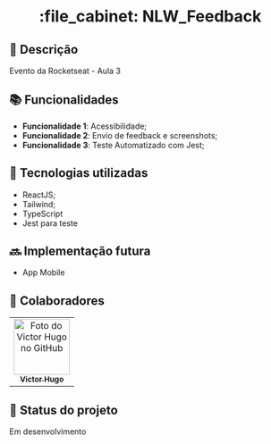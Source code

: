 <h1 align="center">:file_cabinet: NLW_Feedback</h1>

## :memo: Descrição
Evento da Rocketseat - Aula 3

## :books: Funcionalidades
* <b>Funcionalidade 1</b>: Acessibilidade;
* <b>Funcionalidade 2</b>: Envio de feedback e screenshots;
* <b>Funcionalidade 3</b>: Teste Automatizado com Jest;

## :wrench: Tecnologias utilizadas
* ReactJS;
* Tailwind;
* TypeScript
* Jest para teste

## :soon: Implementação futura
* App Mobile 

## :handshake: Colaboradores
<table>
  <tr>
    <td align="center">
      <a href="http://github.com/Victor-HM">
        <img src="https://avatars.githubusercontent.com/u/73660002?v=4" width="100px;" alt="Foto do Victor Hugo no GitHub"/><br>
        <sub>
          <b>Victor Hugo</b>
        </sub>
      </a>
    </td>
  </tr>
</table>

## :dart: Status do projeto
Em desenvolvimento
